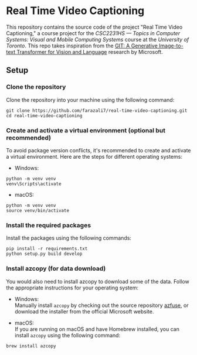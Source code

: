 # Real Time Video Captioning

This repository contains the source code of the project "Real Time Video Captioning," a course project for the _CSC2231HS — Topics in Computer Systems: Visual and Mobile Computing Systems_ course at the _University of Toronto_. This repo takes inspiration from the [GIT: A Generative Image-to-text Transformer for Vision and Language](https://arxiv.org/abs/2205.14100) research by Microsoft.

## Setup

### Clone the repository

Clone the repository into your machine using the following command:   
```shell
git clone https://github.com/farazali7/real-time-video-captioning.git
cd real-time-video-captioning
```

### Create and activate a virtual environment (optional but recommended)

To avoid package version conflicts, it's recommended to create and activate a virtual environment. Here are the steps for different operating systems:   
- Windows:
```shell
python -m venv venv
venv\Scripts\activate
```

- macOS:
```shell
python -m venv venv
source venv/bin/activate
```

### Install the required packages

Install the packages using the following commands:   
```shell
pip install -r requirements.txt
python setup.py build develop
```

### Install azcopy (for data download)

You would also need to install azcopy to download some of the data. Follow the appropriate instructions for your operating system:   

- Windows:  
Manually install `azcopy` by checking out the source repository [azfuse](https://github.com/microsoft/azfuse), or download the installer from the official Microsoft website.

- macOS:  
If you are running on macOS and have Homebrew installed, you can install `azcopy` using the following command:
```shell
brew install azcopy
```